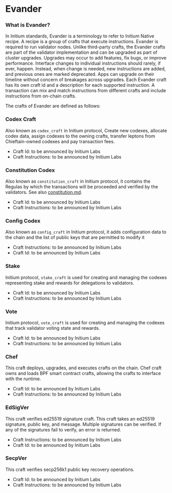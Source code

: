# Evander

### What is Evander?

In Initium standards, Evander is a terminology to refer to Initium Native recipe. A recipe is a group of crafts that execute instructions. Evander is required to run validator nodes. Unlike third-party crafts, the Evander crafts are part of the validator implementation and can be upgraded as part of cluster upgrades. Upgrades may occur to add features, fix bugs, or improve performance. Interface changes to individual instructions should rarely, if ever, happen. Instead, when change is needed, new instructions are added, and previous ones are marked deprecated. Apps can upgrade on their timeline without concern of breakages across upgrades. Each Evander craft has its own craft id and a description for each supported instruction. A transaction can mix and match instructions from different crafts and include instructions from on-chain crafts.

The crafts of Evander are defined as follows:

### Codex Craft

Also known as `codex_craft` in Initium protocol, Create new codexes, allocate codex data, assign codexes to the owning crafts, transfer leptons from Chieftain-owned codexes and pay transaction fees.

* Craft Id: to be announced by Initium Labs
* Craft Instructions: to be announced by Initium Labs

### Constitution Codex

Also known as `constitution_craft` in Initium protocol, it contains the Regulas by which the transactions will be proceeded and verified by the validators. See also [constitution.md](../about-initium/constitution.md "mention").

* Craft Id: to be announced by Initium Labs
* Craft Instructions: to be announced by Initium Labs

### Config Codex

Also known as `config_craft` in Initium protocol, it adds configuration data to the chain and the list of public keys that are permitted to modify it

* Craft Instructions: to be announced by Initium Labs
* Craft Id: to be announced by Initium Labs

### Stake&#x20;

Initium protocol, `stake_craft` is used for creating and managing the codexes representing stake and rewards for delegations to validators.



* Craft Id: to be announced by Initium Labs
* Craft Instructions: to be announced by Initium Labs

### Vote&#x20;

Initium protocol, `vote_craft` is used for creating and managing the codexes that track validator voting state and rewards.

* Craft Id: to be announced by Initium Labs
* Craft Instructions: to be announced by Initium Labs

### Chef&#x20;

This craft deploys, upgrades, and executes crafts on the chain. Chef craft owns and loads BPF smart contract crafts, allowing the crafts to interface with the runtime.

* Craft Id: to be announced by Initium Labs
* Craft Instructions: to be announced by Initium Labs

### EdSigVer

This craft verifies ed25519 signature craft. This craft takes an ed25519 signature, public key, and message. Multiple signatures can be verified. If any of the signatures fail to verify, an error is returned.

* Craft Instructions: to be announced by Initium Labs
* Craft Id: to be announced by Initium Labs

### SecpVer

This craft verifies secp256k1 public key recovery operations.

* Craft Id: to be announced by Initium Labs
* Craft Instructions: to be announced by Initium Labs

